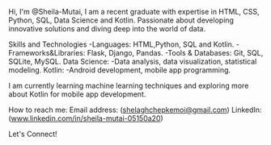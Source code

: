 Hi, I'm @Sheila-Mutai,
I am a recent graduate with expertise in HTML, CSS, Python, SQL, Data Science and Kotlin. Passionate about developing innovative solutions and diving deep into the world of data.

Skills and Technologies
-Languages: HTML,Python, SQL and Kotlin.
-Frameworks&Libraries: Flask, Django, Pandas.
-Tools & Databases: Git, SQL, SQLite, MySQL.
Data Science:
-Data analysis, data visualization, statistical modeling.
Kotlin:
-Android development, mobile app programming.
 
I am currently learning machine learning techniques and exploring more about Kotlin for mobile app development.

 How to reach me:
Email address: (shelaghchepkemoi@gmail.com)
LinkedIn:(www.linkedin.com/in/sheila-mutai-05150a20)

Let's Connect!


<!---
Sheila-Mutai/Sheila-Mutai is a ✨ special ✨ repository because its `README.md` (this file) appears on your GitHub profile.
You can click the Preview link to take a look at your changes.
--->
